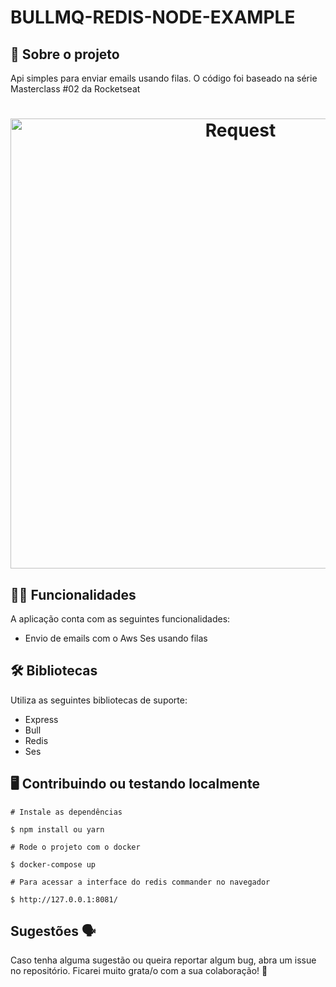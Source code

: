 
# BULLMQ-REDIS-NODE-EXAMPLE

## 📑 Sobre o projeto

Api simples para enviar emails usando filas. O código foi baseado na série Masterclass #02 da Rocketseat

<h1 align="center">
  <img alt="Request" src="https://kleber-barilli-public.s3.amazonaws.com/insomnia.png" width="720px"/>
</h1>

## ✍🏻 Funcionalidades

A aplicação conta com as seguintes funcionalidades:

- Envio de emails com o Aws Ses usando filas

## 🛠 Bibliotecas

Utiliza as seguintes bibliotecas de suporte:
- Express
- Bull
- Redis
- Ses

## 🖥 Contribuindo ou testando localmente 

```
# Instale as dependências 

$ npm install ou yarn
```

```
# Rode o projeto com o docker

$ docker-compose up
```
```
# Para acessar a interface do redis commander no navegador

$ http://127.0.0.1:8081/
```

## Sugestões 🗣

Caso tenha alguma sugestão ou queira reportar algum bug, abra um issue no repositório. Ficarei muito grata/o com a sua colaboração! 🤝
